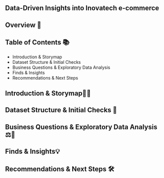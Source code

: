 ## Data-Driven Insights into Inovatech e-commerce

## Overview 📖


## Table of Contents 📚

- Introduction & Storymap
- Dataset Structure & Initial Checks
- Business Questions & Exploratory Data Analysis
- Finds & Insights
- Recommendations & Next Steps

## Introduction & Storymap📝🔎


## Dataset Structure & Initial Checks 📑


## Business Questions & Exploratory Data Analysis ⚖️🎯


## Finds & Insights💡


## Recommendations & Next Steps 🛠️
